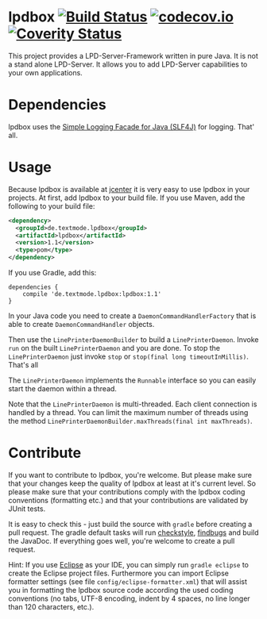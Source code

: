 # lpdbox [![Build Status](https://travis-ci.org/michaelknigge/lpdbox.svg?branch=master)](https://travis-ci.org/michaelknigge/lpdbox) [![codecov.io](https://codecov.io/github/michaelknigge/lpdbox/coverage.svg?branch=master)](https://codecov.io/github/michaelknigge/lpdbox?branch=master) [![Coverity Status](https://scan.coverity.com/projects/14242/badge.svg)](https://scan.coverity.com/projects/14242)

This project provides a LPD-Server-Framework written in pure Java. It is not a stand alone LPD-Server. It allows you to add LPD-Server capabilities to your own applications.

# Dependencies
lpdbox uses the [Simple Logging Facade for Java (SLF4J)](https://www.slf4j.org/) for logging. That' all.

# Usage
Because lpdbox is available at [jcenter](https://bintray.com/bintray/jcenter) it is very easy to use lpdbox in your projects. At first, add lpdbox to your build file. If you use Maven, add the following to your build file:

```xml
<dependency>
  <groupId>de.textmode.lpdbox</groupId>
  <artifactId>lpdbox</artifactId>
  <version>1.1</version>
  <type>pom</type>
</dependency>
```

If you use Gradle, add this:

```
dependencies {
    compile 'de.textmode.lpdbox:lpdbox:1.1'
}
```

In your Java code you need to create a `DaemonCommandHandlerFactory` that is able to create `DaemonCommandHandler` objects.

Then use the `LinePrinterDaemonBuilder` to build a `LinePrinterDaemon`. Invoke `run` on the built `LinePrinterDaemon` and
you are done. To stop the `LinePrinterDaemon` just invoke `stop` or `stop(final long timeoutInMillis)`. That's all

The `LinePrinterDaemon` implements the `Runnable` interface so you can easily start the daemon within a thread.

Note that the `LinePrinterDaemon` is multi-threaded. Each client connection is handled by a thread. You can limit the
maximum number of threads using the method `LinePrinterDaemonBuilder.maxThreads(final int maxThreads)`.

# Contribute
If you want to contribute to lpdbox, you're welcome. But please make sure that your changes keep the quality of lpdbox at least at it's current level. So please make sure that your contributions comply with the lpdbox coding conventions (formatting etc.) and that your contributions are validated by JUnit tests.

It is easy to check this - just build the source with `gradle` before creating a pull request. The gradle default tasks will run [checkstyle](http://checkstyle.sourceforge.net/), [findbugs](http://findbugs.sourceforge.net/) and build the JavaDoc. If everything goes well, you're welcome to create a pull request.

Hint: If you use [Eclipse](https://eclipse.org/) as your IDE, you can simply run `gradle eclipse` to create the Eclipse project files. Furthermore you can import Eclipse formatter settings (see file `config/eclipse-formatter.xml`) that will assist you in formatting the lpdbox source code according the used coding conventions (no tabs, UTF-8 encoding, indent by 4 spaces, no line longer than 120 characters, etc.).
